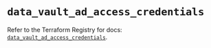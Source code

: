 # `data_vault_ad_access_credentials`

Refer to the Terraform Registry for docs: [`data_vault_ad_access_credentials`](https://registry.terraform.io/providers/hashicorp/vault/3.23.0/docs/data-sources/ad_access_credentials).
